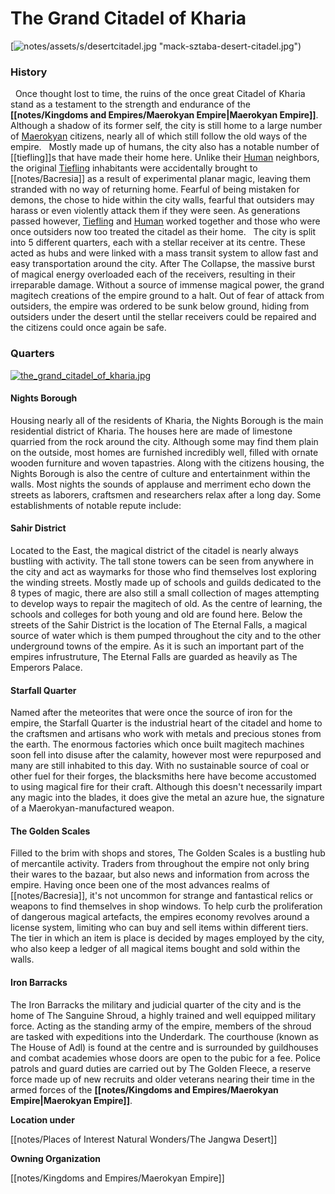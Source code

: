 # The Grand Citadel of Kharia
[![notes/assets/s/desertcitadel.jpg "mack-sztaba-desert-citadel.jpg")](/i/2939536 "mack-sztaba-desert-citadel.jpg")

### History

  Once thought lost to time, the ruins of the once great Citadel of Kharia stand as a testament to the strength and endurance of the **[[notes/Kingdoms and Empires/Maerokyan Empire|Maerokyan Empire]]**. Although a shadow of its former self, the city is still home to a large number of [Maerokyan](/w/the-world-of-bacresia-oszero/a/maerokyan-ethnicity) citizens, nearly all of which still follow the old ways of the empire.   Mostly made up of humans, the city also has a notable number of [[tiefling]]s that have made their home here. Unlike their [Human](/w/the-world-of-bacresia-oszero/a/human-species) neighbors, the original [Tiefling](/w/the-world-of-bacresia-oszero/a/tiefling-species) inhabitants were accidentally brought to [[notes/Bacresia]] as a result of experimental planar magic, leaving them stranded with no way of returning home. Fearful of being mistaken for demons, the chose to hide within the city walls, fearful that outsiders may harass or even violently attack them if they were seen. As generations passed however, [Tiefling](/w/the-world-of-bacresia-oszero/a/tiefling-species) and [Human](/w/the-world-of-bacresia-oszero/a/human-species) worked together and those who were once outsiders now too treated the citadel as their home.   The city is split into 5 different quarters, each with a stellar receiver at its centre. These acted as hubs and were linked with a mass transit system to allow fast and easy transportation around the city. After The Collapse, the massive burst of magical energy overloaded each of the receivers, resulting in their irreparable damage. Without a source of immense magical power, the grand magitech creations of the empire ground to a halt. Out of fear of attack from outsiders, the empire was ordered to be sunk below ground, hiding from outsiders under the desert until the stellar receivers could be repaired and the citizens could once again be safe.  

### Quarters

[![](notes/assets/Kharinotes/assets/y%20map.jpg "the_grand_citadel_of_kharia.jpg")](/i/2951689 "the_grand_citadel_of_kharia.jpg")

#### Nights Borough

Housing nearly all of the residents of Kharia, the Nights Borough is the main residential district of Kharia. The houses here are made of limestone quarried from the rock around the city. Although some may find them plain on the outside, most homes are furnished incredibly well, filled with ornate wooden furniture and woven tapastries. Along with the citizens housing, the Nights Borough is also the centre of culture and entertainment within the walls. Most nights the sounds of applause and merriment echo down the streets as laborers, craftsmen and researchers relax after a long day. Some establishments of notable repute include:    

#### Sahir District

Located to the East, the magical district of the citadel is nearly always bustling with activity. The tall stone towers can be seen from anywhere in the city and act as waymarks for those who find themselves lost exploring the winding streets. Mostly made up of schools and guilds dedicated to the 8 types of magic, there are also still a small collection of mages attempting to develop ways to repair the magitech of old. As the centre of learning, the schools and colleges for both young and old are found here. Below the streets of the Sahir District is the location of The Eternal Falls, a magical source of water which is them pumped throughout the city and to the other underground towns of the empire. As it is such an important part of the empires infrustruture, The Eternal Falls are guarded as heavily as The Emperors Palace.  

#### Starfall Quarter

Named after the meteorites that were once the source of iron for the empire, the Starfall Quarter is the industrial heart of the citadel and home to the craftsmen and artisans who work with metals and precious stones from the earth. The enormous factories which once built magitech machines soon fell into disuse after the calamity, however most were repurposed and many are still inhabited to this day. With no sustainable source of coal or other fuel for their forges, the blacksmiths here have become accustomed to using magical fire for their craft. Although this doesn't necessarily impart any magic into the blades, it does give the metal an azure hue, the signature of a Maerokyan-manufactured weapon.  

#### The Golden Scales

Filled to the brim with shops and stores, The Golden Scales is a bustling hub of mercantile activity. Traders from throughout the empire not only bring their wares to the bazaar, but also news and information from across the empire. Having once been one of the most advances realms of [[notes/Bacresia]], it's not uncommon for strange and fantastical relics or weapons to find themselves in shop windows. To help curb the proliferation of dangerous magical artefacts, the empires economy revolves around a license system, limiting who can buy and sell items within different tiers. The tier in which an item is place is decided by mages employed by the city, who also keep a ledger of all magical items bought and sold within the walls.  

#### Iron Barracks

The Iron Barracks the military and judicial quarter of the city and is the home of The Sanguine Shroud, a highly trained and well equipped military force. Acting as the standing army of the empire, members of the shroud are tasked with expeditions into the Underdark. The courthouse (known as The House of Adl) is found at the centre and is surrounded by guildhouses and combat academies whose doors are open to the pubic for a fee. Police patrols and guard duties are carried out by The Golden Fleece, a reserve force made up of new recruits and older veterans nearing their time in the armed forces of the **[[notes/Kingdoms and Empires/Maerokyan Empire|Maerokyan Empire]]**.

**Location under**

[[notes/Places of Interest  Natural Wonders/The Jangwa Desert]]

**Owning Organization**

[[notes/Kingdoms and Empires/Maerokyan Empire]]